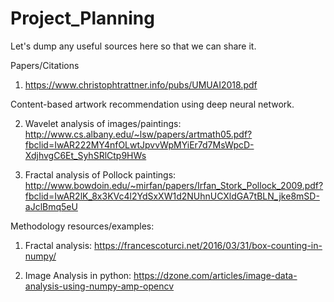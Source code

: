 # Project_Planning
Let's dump any useful sources here so that we can share it. 

Papers/Citations

1. https://www.christophtrattner.info/pubs/UMUAI2018.pdf

Content-based artwork recommendation using deep neural network.

2. Wavelet analysis of images/paintings: http://www.cs.albany.edu/~lsw/papers/artmath05.pdf?fbclid=IwAR222MY4nfOLwtJpvvWpMYiEr7d7MsWpcD-XdjhvgC6Et_SyhSRlCtp9HWs

3. Fractal analysis of Pollock paintings:
http://www.bowdoin.edu/~mirfan/papers/Irfan_Stork_Pollock_2009.pdf?fbclid=IwAR2lK_8x3KVc4l2YdSxXW1d2NUhnUCXldGA7tBLN_jke8mSD-aJclBmq5eU
 

Methodology resources/examples:

1. Fractal analysis:
      https://francescoturci.net/2016/03/31/box-counting-in-numpy/

2. Image Analysis in python:
      https://dzone.com/articles/image-data-analysis-using-numpy-amp-opencv



